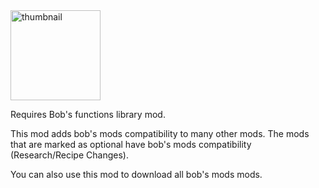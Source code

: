 <img width="144" height="144" alt="thumbnail" src="https://github.com/user-attachments/assets/79e973c7-0cf2-47dc-acea-59132fd2026a" />

Requires Bob's functions library mod.

This mod adds bob's mods compatibility to many other mods.
The mods that are marked as optional have bob's mods compatibility (Research/Recipe Changes).

You can also use this mod to download all bob's mods mods.
